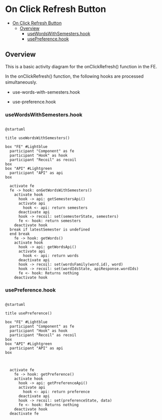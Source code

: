 # On Click Refresh Button

<!-- TOC -->

- [On Click Refresh Button](#on-click-refresh-button)
  - [Overview](#overview)
    - [useWordsWithSemesters.hook](#usewordswithsemestershook)
    - [usePreference.hook](#usepreferencehook)

<!-- /TOC -->

## Overview
This is a basic activity diagram for the onClickRefresh() function in the FE.

In the onClickRefresh() function, the following hooks are processed simultaneously.
　
 - use-words-with-semesters.hook

 - use-preference.hook

### useWordsWithSemesters.hook

```plantuml

@startuml

title useWordsWithSemesters()

box "FE" #Lightblue
  participant "Component" as fe
  participant "Hook" as hook
  participant "Recoil" as recoil
box
box "API" #Lightgreen
  participant "API" as api
box

  activate fe
  fe -> hook: onGetWordsWithSemesters()
    activate hook
      hook -> api: getSemestersApi()
      activate api
        hook <- api: return semesters
      deactivate api
      hook -> recoil: set(semesterState, semesters)
      fe <- hook: return semesters
    deactivate hook
  break if latestSemester is undefined
  end break
    fe -> hook: getWords()
    activate hook
      hook -> api: getWordsApi()
      activate api
        hook <- api: return words
      deactivate api
      hook -> recoil: set(wordsFamily(word.id), word)
      hook -> recoil: set(wordIdsState, apiResponse.wordIds)
      fe <- hook: Returns nothing
    deactivate hook
```
### usePreference.hook

```plantuml

@startuml

title usePreference()

box "FE" #Lightblue
  participant "Component" as fe
  participant "Hook" as hook
  participant "Recoil" as recoil
box
box "API" #Lightgreen
  participant "API" as api
box



  activate fe
    fe -> hook: getPreference()
    activate hook
      hook -> api: getPreferenceApi()
      activate api
        hook <- api: return preference
      deactivate api
      hook -> recoil: set(preferenceState, data)
      fe <- hook: Returns nothing
    deactivate hook
  deactivate fe
```